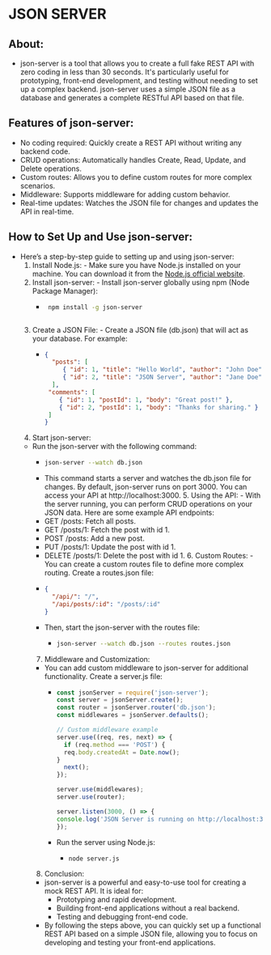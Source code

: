 # JSON SERVER
## About:
 - json-server is a tool that allows you to create a full fake REST API with zero coding in less than 30 seconds. It's particularly useful for prototyping, front-end development, and testing without needing to set up a complex backend. json-server uses a simple JSON file as a database and generates a complete RESTful API based on that file.
## Features of json-server:
 - No coding required: Quickly create a REST API without writing any backend code.
 - CRUD operations: Automatically handles Create, Read, Update, and Delete operations.
 - Custom routes: Allows you to define custom routes for more complex scenarios.
 - Middleware: Supports middleware for adding custom behavior.
 - Real-time updates: Watches the JSON file for changes and updates the API in real-time.
## How to Set Up and Use json-server:
 - Here’s a step-by-step guide to setting up and using json-server:
     1. Install Node.js:
       - Make sure you have Node.js installed on your machine. You can download it from the [Node.js official website](https://nodejs.org/en).
     2.  Install json-server:
       - Install json-server globally using npm (Node Package Manager):
         - ```sh
            npm install -g json-server
         ```
     3. Create a JSON File:
       - Create a JSON file (db.json) that will act as your database. For example:
         - ```json
           {
             "posts": [
                { "id": 1, "title": "Hello World", "author": "John Doe" },
                { "id": 2, "title": "JSON Server", "author": "Jane Doe" }
             ],
            "comments": [
               { "id": 1, "postId": 1, "body": "Great post!" },
               { "id": 2, "postId": 1, "body": "Thanks for sharing." }
            ]
           }
           ```
      4. Start json-server:
      - Run the json-server with the following command:
        - ```sh
          json-server --watch db.json
          ```
        - This command starts a server and watches the db.json file for changes. By default, json-server 
          runs on port 3000. You can access your API at http://localhost:3000.
       5. Using the API:
       - With the server running, you can perform CRUD operations on your JSON data. Here are some example API endpoints:
         - GET /posts: Fetch all posts.
         - GET /posts/1: Fetch the post with id 1.
         - POST /posts: Add a new post.
         - PUT /posts/1: Update the post with id 1.
         - DELETE /posts/1: Delete the post with id 1.
       6. Custom Routes:
       - You can create a custom routes file to define more complex routing. Create a routes.json file:
         - ```json
           {
             "/api/": "/",
             "/api/posts/:id": "/posts/:id"
           }
         - Then, start the json-server with the routes file:
           - ```sh
             json-server --watch db.json --routes routes.json
             ```
        7. Middleware and Customization:
        - You can add custom middleware to json-server for additional functionality. Create a server.js file:
          - ```js
            const jsonServer = require('json-server');
            const server = jsonServer.create();
            const router = jsonServer.router('db.json');
            const middlewares = jsonServer.defaults();

            // Custom middleware example
            server.use((req, res, next) => {
              if (req.method === 'POST') {
              req.body.createdAt = Date.now();
            }
              next();
            });

            server.use(middlewares);
            server.use(router);

            server.listen(3000, () => {
            console.log('JSON Server is running on http://localhost:3000');
            });
            ```
          - Run the server using Node.js:
            - ```sh
              node server.js
              ```
        8. Conclusion:
        - json-server is a powerful and easy-to-use tool for creating a mock REST API. It is ideal for:
          - Prototyping and rapid development.
          - Building front-end applications without a real backend.
          - Testing and debugging front-end code.
        - By following the steps above, you can quickly set up a functional REST API based on a simple JSON file, allowing you to focus on developing and testing your front-end applications.





          
         
